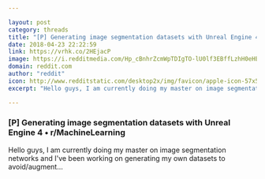 ```yaml
---

layout: post
category: threads
title: "[P] Generating image segmentation datasets with Unreal Engine 4"
date: 2018-04-23 22:22:59
link: https://vrhk.co/2HEjacP
image: https://i.redditmedia.com/Hp_cBnhrZcmWpTDIgTO-lU0lf3EBffLzhH0eHEU1tn4.jpg?w=320&s=6afa94202b2055149e7bab5af5e62f10
domain: reddit.com
author: "reddit"
icon: http://www.redditstatic.com/desktop2x/img/favicon/apple-icon-57x57.png
excerpt: "Hello guys, I am currently doing my master on image segmentation networks and I've been working on generating my own datasets to avoid/augment..."

---
```


### [P] Generating image segmentation datasets with Unreal Engine 4 • r/MachineLearning

Hello guys, I am currently doing my master on image segmentation networks and I've been working on generating my own datasets to avoid/augment...
